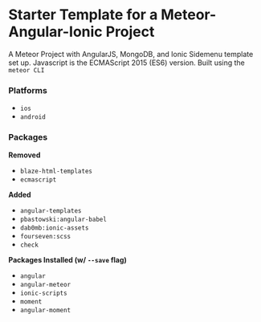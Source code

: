 # Starter Template for a Meteor-Angular-Ionic Project
A Meteor Project with AngularJS, MongoDB, and Ionic Sidemenu template set up. Javascript is the ECMAScript 2015 (ES6) version.
Built using the `meteor CLI`

### Platforms
* `ios`
* `android`

### Packages
**Removed**
* `blaze-html-templates`
* `ecmascript`

**Added**
* `angular-templates`
* `pbastowski:angular-babel`
* `dab0mb:ionic-assets`
* `fourseven:scss`
* `check`

**Packages Installed (w/ `--save` flag)**
* `angular`
* `angular-meteor`
* `ionic-scripts`
* `moment`
* `angular-moment`
